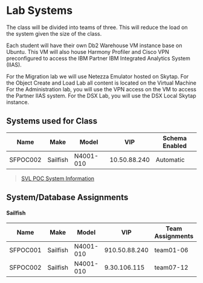 # Lab Systems

The class will be divided into teams of three.  This will reduce the load on the system given the size of the class.

Each student will have their own Db2 Warehouse VM instance base on Ubuntu.   This VM will also house Harmony Profiler and Cisco VPN preconfigured to access the IBM Partner IBM Integrated Analytics System (IIAS).   

For the Migration lab we will use  Netezza Emulator hosted on Skytap.
For the Object Create and Load Lab all content is located on the Virtual Machine
For the Administration lab, you will use the VPN access on the VM to access the Partner IIAS system.
For the DSX Lab, you will use the DSX Local Skytap instance.

## Systems used for Class

  | Name   | Make  | Model  | VIP  | Schema Enabled |
  |---|---|---|---|---|
  | SFPOC002  | Sailfish  | N4001-010  | 10.50.88.240  | Automatic |

  > [SVL POC System Information](https://w3-connections.ibm.com/wikis/home?lang=en-us#!/wiki/CPG%20Admin/page/Welcome%20to%20CPG%20Admin)

## System/Database Assignments

#### Sailfish
  | Name   | Make  | Model  | VIP  | Team Assignments  | Database  |
  |---|---|---|---|---|---|
  | SFPOC001  | Sailfish  | N4001-010  | 910.50.88.240  |  team01-06 | BLUDB  |
  | SFPOC002  | Sailfish  | N4001-010  | 9.30.106.115  |  team07-12 | BLUDB  |
